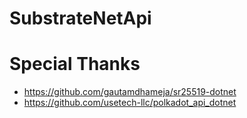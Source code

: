 # SubstrateNetApi


# Special Thanks
- https://github.com/gautamdhameja/sr25519-dotnet
- https://github.com/usetech-llc/polkadot_api_dotnet
